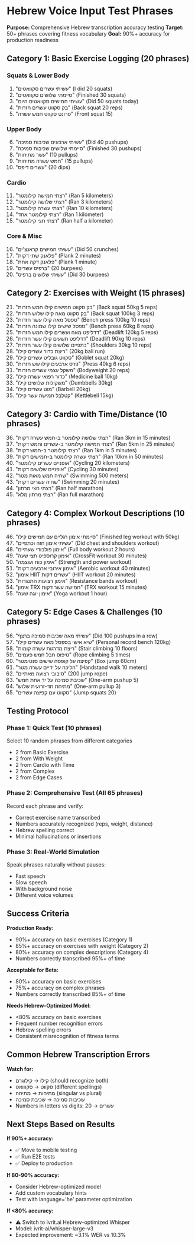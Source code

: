 # Hebrew Voice Input Test Phrases

**Purpose:** Comprehensive Hebrew transcription accuracy testing
**Target:** 50+ phrases covering fitness vocabulary
**Goal:** 90%+ accuracy for production readiness

## Category 1: Basic Exercise Logging (20 phrases)

### Squats & Lower Body
1. "עשיתי עשרים סקוואטים" (I did 20 squats)
2. "סיימתי שלושים סקוואטים" (Finished 30 squats)
3. "עשיתי חמישים סקוואטים היום" (Did 50 squats today)
4. "בק סקווט עשרים חזרות" (Back squat 20 reps)
5. "פרונט סקווט חמש עשרה" (Front squat 15)

### Upper Body
6. "עשיתי ארבעים שכיבות סמיכה" (Did 40 pushups)
7. "סיימתי שלושים שכיבות סמיכה" (Finished 30 pushups)
8. "עשר מתיחות" (10 pullups)
9. "חמש עשרה מתיחות" (15 pullups)
10. "עשרים דיפס" (20 dips)

### Cardio
11. "רצתי חמישה קילומטר" (Ran 5 kilometers)
12. "רצתי שלושה קילומטר" (Ran 3 kilometers)
13. "רצתי עשרה קילומטר" (Ran 10 kilometers)
14. "רצתי קילומטר אחד" (Ran 1 kilometer)
15. "רצתי חצי קילומטר" (Ran half a kilometer)

### Core & Misc
16. "עשיתי חמישים קראנצ'ים" (Did 50 crunches)
17. "פלאנק שתי דקות" (Plank 2 minutes)
18. "פלאנק דקה אחת" (Plank 1 minute)
19. "ברפיס עשרים" (20 burpees)
20. "עשיתי שלושים ברפיס" (Did 30 burpees)

## Category 2: Exercises with Weight (15 phrases)

21. "בק סקווט חמישים קילו חמש חזרות" (Back squat 50kg 5 reps)
22. "בק סקווט מאה קילו שלוש חזרות" (Back squat 100kg 3 reps)
23. "ספסל מאה קילו עשר חזרות" (Bench press 100kg 10 reps)
24. "ספסל שישים קילו שמונה חזרות" (Bench press 60kg 8 reps)
25. "דדליפט מאה ועשרים קילו חמש חזרות" (Deadlift 120kg 5 reps)
26. "דדליפט תשעים קילו עשר חזרות" (Deadlift 90kg 10 reps)
27. "כתפיים שלושים קילו עשר חזרות" (Shoulders 30kg 10 reps)
28. "ריצת כדור עשרים קילו" (20kg ball run)
29. "סקווט גובליט עשרים קילו" (Goblet squat 20kg)
30. "פרס ארבעים קילו שש חזרות" (Press 40kg 6 reps)
31. "משקל עצמי עשרים חזרות" (Bodyweight 20 reps)
32. "כדור רפואי עשרה קילו" (Medicine ball 10kg)
33. "משקולות שלושים קילו" (Dumbbells 30kg)
34. "מוט עשרים קילו" (Barbell 20kg)
35. "קטלבל חמישה עשר קילו" (Kettlebell 15kg)

## Category 3: Cardio with Time/Distance (10 phrases)

36. "רצתי שלושה קילומטר ב-חמש עשרה דקות" (Ran 3km in 15 minutes)
37. "רצתי חמישה קילומטר ב-עשרים וחמש דקות" (Ran 5km in 25 minutes)
38. "רצתי קילומטר ב-חמש דקות" (Ran 1km in 5 minutes)
39. "רצתי עשרה קילומטר ב-חמישים דקות" (Ran 10km in 50 minutes)
40. "אופניים עשרים קילומטר" (Cycling 20 kilometers)
41. "אופניים שלושים דקות" (Cycling 30 minutes)
42. "שחיה חמש מאות מטר" (Swimming 500 meters)
43. "שחיה עשרים דקות" (Swimming 20 minutes)
44. "רצתי חצי מרתון" (Ran half marathon)
45. "רצתי מרתון מלא" (Ran full marathon)

## Category 4: Complex Workout Descriptions (10 phrases)

46. "סיימתי אימון רגליים עם חמישים קילו" (Finished leg workout with 50kg)
47. "עשיתי אימון חזה וכתפיים" (Did chest and shoulders workout)
48. "אימון פולבודי שעתיים" (Full body workout 2 hours)
49. "אימון קרוספיט חצי שעה" (CrossFit workout 30 minutes)
50. "אימון כוח ועוצמה" (Strength and power workout)
51. "אימון אירובי ארבעים דקות" (Aerobic workout 40 minutes)
52. "אימון HIIT עשרים דקות" (HIIT workout 20 minutes)
53. "אימון רצועות התנגדות" (Resistance bands workout)
54. "אימון TRX חמישה עשר דקות" (TRX workout 15 minutes)
55. "אימון יוגה שעה" (Yoga workout 1 hour)

## Category 5: Edge Cases & Challenges (10 phrases)

56. "עשיתי מאה שכיבות סמיכה ברצף" (Did 100 pushups in a row)
57. "שיא אישי בספסל מאה עשרים קילו" (Personal record bench 120kg)
58. "ריצת מדרגות עשרה קומות" (Stair climbing 10 floors)
59. "טיפוס חבל חמש פעמים" (Rope climbing 5 times)
60. "קפיצה על קופסה שישים סנטימטר" (Box jump 60cm)
61. "הליכה על ידיים עשרה מטר" (Handstand walk 10 meters)
62. "סיבובי רצועה מאתיים" (200 jump rope)
63. "שכיבת סמיכה על יד אחת חמש" (One-arm pushup 5)
64. "מתיחת חד-זרועית שלוש" (One-arm pullup 3)
65. "סקווט עם קפיצה עשרים" (Jump squats 20)

## Testing Protocol

### Phase 1: Quick Test (10 phrases)
Select 10 random phrases from different categories
- 2 from Basic Exercise
- 2 from With Weight
- 2 from Cardio with Time
- 2 from Complex
- 2 from Edge Cases

### Phase 2: Comprehensive Test (All 65 phrases)
Record each phrase and verify:
- Correct exercise name transcribed
- Numbers accurately recognized (reps, weight, distance)
- Hebrew spelling correct
- Minimal hallucinations or insertions

### Phase 3: Real-World Simulation
Speak phrases naturally without pauses:
- Fast speech
- Slow speech
- With background noise
- Different voice volumes

## Success Criteria

**Production Ready:**
- 90%+ accuracy on basic exercises (Category 1)
- 85%+ accuracy on exercises with weight (Category 2)
- 80%+ accuracy on complex descriptions (Category 4)
- Numbers correctly transcribed 95%+ of time

**Acceptable for Beta:**
- 80%+ accuracy on basic exercises
- 75%+ accuracy on complex phrases
- Numbers correctly transcribed 85%+ of time

**Needs Hebrew-Optimized Model:**
- <80% accuracy on basic exercises
- Frequent number recognition errors
- Hebrew spelling errors
- Consistent misrecognition of fitness terms

## Common Hebrew Transcription Errors

**Watch for:**
- קילו → קילוגרם (should recognize both)
- סקווט → סקווואט (different spellings)
- מתיחות → מתיחה (singular vs plural)
- שכיבות סמיכה → שכיבת סמיכה
- Numbers in letters vs digits: עשרים → 20

## Next Steps Based on Results

**If 90%+ accuracy:**
- ✅ Move to mobile testing
- ✅ Run E2E tests
- ✅ Deploy to production

**If 80-90% accuracy:**
- Consider Hebrew-optimized model
- Add custom vocabulary hints
- Test with language='he' parameter optimization

**If <80% accuracy:**
- ⚠️ Switch to Ivrit.ai Hebrew-optimized Whisper
- Model: ivrit-ai/whisper-large-v3
- Expected improvement: ~3.1% WER vs 10.3%
